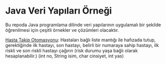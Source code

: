 # Java Veri Yapıları Örneği
Bu repoda Java programlama dilinde veri yapılarının uygulamalı bir şekilde öğrenilmesi için çeşitli örnekler ve çözümleri olacaktır.

[Hasta Takip Otomasyonu](https://github.com/bugresearch/java-data-structures-examples/tree/main/hasta-takip): Hastaları bağlı liste mantığı ile hafızada tutup, gerektiğinde ilk hastayı, son hastayı, belirli bir numaraya sahip hastayı, ilk riskli ve son riskli hastayı çağırın (risk durumu yaşa bağlı olarak hesaplanabilir.) (int no, String isim, char cinsiyet, int yas)
